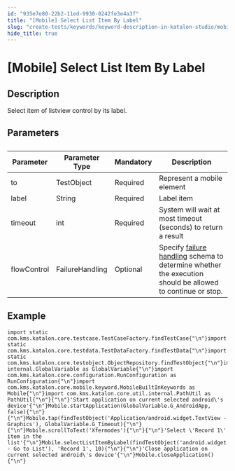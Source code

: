 ```yaml
---
id: "935e7e80-22b2-11ed-9930-0242fe3e4a3f"
title: "[Mobile] Select List Item By Label"
slug: "create-tests/keywords/keyword-description-in-katalon-studio/mobile-keywords/mobile-select-list-item-by-label"
hide_title: true
---
```


# <a id="id_0" class="anchor_top_offset"/><a id="ariaid-title1" class="anchor_top_offset"/>[Mobile] Select List Item By Label


## <a id="id_0__id_1" class="anchor_top_offset"/>Description

              
<p xmlns="http://www.w3.org/1999/xhtml" className="p">Select item of listview control by its label.</p> 
      

## <a id="id_0__id_2" class="anchor_top_offset"/>Parameters

              
<table xmlns="http://www.w3.org/1999/xhtml" className="table anchor_top_offset" id="id_0__84b2def2-41ff-4d70-9a8a-dab1507ac8de"><caption /><thead className="thead"><tr className><th className="entry anchor_top_offset" id="id_0__84b2def2-41ff-4d70-9a8a-dab1507ac8de__entry__1">Parameter</th><th className="entry anchor_top_offset" id="id_0__84b2def2-41ff-4d70-9a8a-dab1507ac8de__entry__2">Parameter Type</th><th className="entry anchor_top_offset" id="id_0__84b2def2-41ff-4d70-9a8a-dab1507ac8de__entry__3">Mandatory</th><th className="entry anchor_top_offset" id="id_0__84b2def2-41ff-4d70-9a8a-dab1507ac8de__entry__4">Description</th></tr></thead><tbody className="tbody"><tr className><td className="entry" headers="id_0__84b2def2-41ff-4d70-9a8a-dab1507ac8de__entry__1 id_0__84b2def2-41ff-4d70-9a8a-dab1507ac8de__entry__2 id_0__84b2def2-41ff-4d70-9a8a-dab1507ac8de__entry__3 id_0__84b2def2-41ff-4d70-9a8a-dab1507ac8de__entry__4 ">to</td><td className="entry" headers="id_0__84b2def2-41ff-4d70-9a8a-dab1507ac8de__entry__1 id_0__84b2def2-41ff-4d70-9a8a-dab1507ac8de__entry__2 id_0__84b2def2-41ff-4d70-9a8a-dab1507ac8de__entry__3 id_0__84b2def2-41ff-4d70-9a8a-dab1507ac8de__entry__4 ">TestObject</td><td className="entry" headers="id_0__84b2def2-41ff-4d70-9a8a-dab1507ac8de__entry__1 id_0__84b2def2-41ff-4d70-9a8a-dab1507ac8de__entry__2 id_0__84b2def2-41ff-4d70-9a8a-dab1507ac8de__entry__3 id_0__84b2def2-41ff-4d70-9a8a-dab1507ac8de__entry__4 ">Required</td><td className="entry" headers="id_0__84b2def2-41ff-4d70-9a8a-dab1507ac8de__entry__1 id_0__84b2def2-41ff-4d70-9a8a-dab1507ac8de__entry__2 id_0__84b2def2-41ff-4d70-9a8a-dab1507ac8de__entry__3 id_0__84b2def2-41ff-4d70-9a8a-dab1507ac8de__entry__4 ">Represent a mobile element</td></tr><tr className><td className="entry" headers="id_0__84b2def2-41ff-4d70-9a8a-dab1507ac8de__entry__1 id_0__84b2def2-41ff-4d70-9a8a-dab1507ac8de__entry__2 id_0__84b2def2-41ff-4d70-9a8a-dab1507ac8de__entry__3 id_0__84b2def2-41ff-4d70-9a8a-dab1507ac8de__entry__4 ">label</td><td className="entry" headers="id_0__84b2def2-41ff-4d70-9a8a-dab1507ac8de__entry__1 id_0__84b2def2-41ff-4d70-9a8a-dab1507ac8de__entry__2 id_0__84b2def2-41ff-4d70-9a8a-dab1507ac8de__entry__3 id_0__84b2def2-41ff-4d70-9a8a-dab1507ac8de__entry__4 ">String</td><td className="entry" headers="id_0__84b2def2-41ff-4d70-9a8a-dab1507ac8de__entry__1 id_0__84b2def2-41ff-4d70-9a8a-dab1507ac8de__entry__2 id_0__84b2def2-41ff-4d70-9a8a-dab1507ac8de__entry__3 id_0__84b2def2-41ff-4d70-9a8a-dab1507ac8de__entry__4 ">Required</td><td className="entry" headers="id_0__84b2def2-41ff-4d70-9a8a-dab1507ac8de__entry__1 id_0__84b2def2-41ff-4d70-9a8a-dab1507ac8de__entry__2 id_0__84b2def2-41ff-4d70-9a8a-dab1507ac8de__entry__3 id_0__84b2def2-41ff-4d70-9a8a-dab1507ac8de__entry__4 ">Label item</td></tr><tr className><td className="entry" headers="id_0__84b2def2-41ff-4d70-9a8a-dab1507ac8de__entry__1 id_0__84b2def2-41ff-4d70-9a8a-dab1507ac8de__entry__2 id_0__84b2def2-41ff-4d70-9a8a-dab1507ac8de__entry__3 id_0__84b2def2-41ff-4d70-9a8a-dab1507ac8de__entry__4 ">timeout</td><td className="entry" headers="id_0__84b2def2-41ff-4d70-9a8a-dab1507ac8de__entry__1 id_0__84b2def2-41ff-4d70-9a8a-dab1507ac8de__entry__2 id_0__84b2def2-41ff-4d70-9a8a-dab1507ac8de__entry__3 id_0__84b2def2-41ff-4d70-9a8a-dab1507ac8de__entry__4 ">int</td><td className="entry" headers="id_0__84b2def2-41ff-4d70-9a8a-dab1507ac8de__entry__1 id_0__84b2def2-41ff-4d70-9a8a-dab1507ac8de__entry__2 id_0__84b2def2-41ff-4d70-9a8a-dab1507ac8de__entry__3 id_0__84b2def2-41ff-4d70-9a8a-dab1507ac8de__entry__4 ">Required</td><td className="entry" headers="id_0__84b2def2-41ff-4d70-9a8a-dab1507ac8de__entry__1 id_0__84b2def2-41ff-4d70-9a8a-dab1507ac8de__entry__2 id_0__84b2def2-41ff-4d70-9a8a-dab1507ac8de__entry__3 id_0__84b2def2-41ff-4d70-9a8a-dab1507ac8de__entry__4 ">System will wait at most timeout (seconds) to return a         result</td></tr><tr className><td className="entry" headers="id_0__84b2def2-41ff-4d70-9a8a-dab1507ac8de__entry__1 id_0__84b2def2-41ff-4d70-9a8a-dab1507ac8de__entry__2 id_0__84b2def2-41ff-4d70-9a8a-dab1507ac8de__entry__3 id_0__84b2def2-41ff-4d70-9a8a-dab1507ac8de__entry__4 ">flowControl</td><td className="entry" headers="id_0__84b2def2-41ff-4d70-9a8a-dab1507ac8de__entry__1 id_0__84b2def2-41ff-4d70-9a8a-dab1507ac8de__entry__2 id_0__84b2def2-41ff-4d70-9a8a-dab1507ac8de__entry__3 id_0__84b2def2-41ff-4d70-9a8a-dab1507ac8de__entry__4 ">FailureHandling</td><td className="entry" headers="id_0__84b2def2-41ff-4d70-9a8a-dab1507ac8de__entry__1 id_0__84b2def2-41ff-4d70-9a8a-dab1507ac8de__entry__2 id_0__84b2def2-41ff-4d70-9a8a-dab1507ac8de__entry__3 id_0__84b2def2-41ff-4d70-9a8a-dab1507ac8de__entry__4 ">Optional</td><td className="entry" headers="id_0__84b2def2-41ff-4d70-9a8a-dab1507ac8de__entry__1 id_0__84b2def2-41ff-4d70-9a8a-dab1507ac8de__entry__2 id_0__84b2def2-41ff-4d70-9a8a-dab1507ac8de__entry__3 id_0__84b2def2-41ff-4d70-9a8a-dab1507ac8de__entry__4 ">Specify <a className="xref" href="/docs/maintain/configure-failure-handling-settings-in-katalon-studio">failure handling</a> schema to         determine whether the execution should be allowed to continue or         stop.</td></tr></tbody></table> 
      

## <a id="id_0__id_3" class="anchor_top_offset"/>Example

                      
<pre xmlns="http://www.w3.org/1999/xhtml" className="pre codeblock"><code>import static com.kms.katalon.core.testcase.TestCaseFactory.findTestCase{"\n"}import static com.kms.katalon.core.testdata.TestDataFactory.findTestData{"\n"}import static com.kms.katalon.core.testobject.ObjectRepository.findTestObject{"\n"}import internal.GlobalVariable as GlobalVariable{"\n"}import com.kms.katalon.core.configuration.RunConfiguration as RunConfiguration{"\n"}import com.kms.katalon.core.mobile.keyword.MobileBuiltInKeywords as Mobile{"\n"}import com.kms.katalon.core.util.internal.PathUtil as PathUtil{"\n"}{"\n"}'Start application on current selected android\'s device'{"\n"}Mobile.startApplication(GlobalVariable.G_AndroidApp, false){"\n"}{"\n"}Mobile.tap(findTestObject('Application/android.widget.TextView - Graphics'), GlobalVariable.G_Timeout){"\n"}{"\n"}Mobile.scrollToText('Xfermodes'){"\n"}{"\n"}'Select \'Record 1\' item in the list'{"\n"}Mobile.selectListItemByLabel(findTestObject('android.widget.Button1 - Go to List'), 'Record 1', 10){"\n"}{"\n"}'Close application on current selected android\'s device'{"\n"}Mobile.closeApplication(){"\n"}</code></pre> 
            
